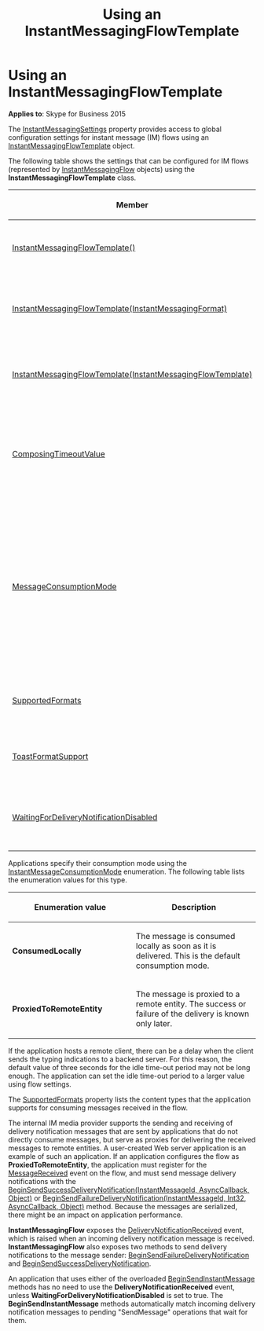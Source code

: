 ﻿---
title: Using an InstantMessagingFlowTemplate
TOCTitle: Using an InstantMessagingFlowTemplate
ms:assetid: 742acc0f-282c-4c39-b37f-cd371d3b84d9
ms:mtpsurl: https://msdn.microsoft.com/en-us/library/Dn466056(v=office.16)
ms:contentKeyID: 65239961
ms.date: 07/27/2015
mtps_version: v=office.16
---

# Using an InstantMessagingFlowTemplate


**Applies to**: Skype for Business 2015

The [InstantMessagingSettings](https://msdn.microsoft.com/en-us/library/hh382884\(v=office.16\)) property provides access to global configuration settings for instant message (IM) flows using an [InstantMessagingFlowTemplate](https://msdn.microsoft.com/en-us/library/hh384311\(v=office.16\)) object.

The following table shows the settings that can be configured for IM flows (represented by [InstantMessagingFlow](https://msdn.microsoft.com/en-us/library/hh383312\(v=office.16\)) objects) using the **InstantMessagingFlowTemplate** class.

<table>
<colgroup>
<col style="width: 50%" />
<col style="width: 50%" />
</colgroup>
<thead>
<tr class="header">
<th><p>Member</p></th>
<th><p>Description</p></th>
</tr>
</thead>
<tbody>
<tr class="odd">
<td><p><a href="https://msdn.microsoft.com/en-us/library/hh348847(v=office.16)">InstantMessagingFlowTemplate()</a></p></td>
<td><p>Constructor. Create a new instance of the <strong>InstantMessagingFlowTemplate</strong> class.</p>
<p>InstantMessagingFlowTemplate()</p></td>
</tr>
<tr class="even">
<td><p><a href="https://msdn.microsoft.com/en-us/library/hh382980(v=office.16)">InstantMessagingFlowTemplate(InstantMessagingFormat)</a></p></td>
<td><p>Constructor. Create a new instance of the <strong>InstantMessagingFlowTemplate</strong> class, specifying the formats that can be used.</p>
<p>InstantMessagingFlowTemplate(InstantMessagingFormat)</p></td>
</tr>
<tr class="odd">
<td><p><a href="https://msdn.microsoft.com/en-us/library/hh365904(v=office.16)">InstantMessagingFlowTemplate(InstantMessagingFlowTemplate)</a></p></td>
<td><p>Constructor. Create a new instance of the <strong>InstantMessagingFlowTemplate</strong> class, using values from the specified flow template.</p>
<p>InstantMessagingFlowTemplate(InstantMessagingFlowTemplate)</p></td>
</tr>
<tr class="even">
<td><p><a href="https://msdn.microsoft.com/en-us/library/hh350047(v=office.16)">ComposingTimeoutValue</a></p></td>
<td><p>Property. Gets or sets the value (in seconds) for composing time-out.</p>
<p>This property is used to control the default value used for all instant messaging flows. The default value is 3 seconds, and the maximum value is 30 seconds.</p>
<p>int ComposingTimeoutValue {get; set;}</p></td>
</tr>
<tr class="odd">
<td><p><a href="https://msdn.microsoft.com/en-us/library/hh383470(v=office.16)">MessageConsumptionMode</a></p></td>
<td><p>Property. Gets or sets the value that an application can use to indicate how it intends to handle instant messages.</p>
<p>The incoming messages are handled accordingly. If the application consumes messages locally, incoming messages are automatically acknowledged with a 200 response code. If the application proxies the messages, the incoming messages are automatically acknowledged with a 202 response code (if the remote supports message delivery notifications) or if the response is delayed. The application is responsible for sending a delivery notification later for every message received. The default value is <a href="https://msdn.microsoft.com/en-us/library/hh366078(v=office.16)">InstantMessageConsumptionMode</a>.<strong>ConsumedLocally</strong>.</p>
<p>InstantMessageConsumptionMode MessageConsumptionMode {get; set;}</p></td>
</tr>
<tr class="even">
<td><p><a href="https://msdn.microsoft.com/en-us/library/hh348968(v=office.16)">SupportedFormats</a></p></td>
<td><p>Property. Gets the value that indicates the consumption mode of the application.</p>
<p></p>
<p>InstantMessagingFormat SupportedFormats {get; set;}</p></td>
</tr>
<tr class="odd">
<td><p><a href="https://msdn.microsoft.com/en-us/library/hh350305(v=office.16)">ToastFormatSupport</a></p></td>
<td><p>Property. Gets or sets the toast format support value, a value of the <a href="https://msdn.microsoft.com/en-us/library/hh383956(v=office.16)">CapabilitySupport</a> enumeration.</p>
<p>CapabilitySupport ToastFormatSupport {get; set;}</p></td>
</tr>
<tr class="even">
<td><p><a href="https://msdn.microsoft.com/en-us/library/hh381556(v=office.16)">WaitingForDeliveryNotificationDisabled</a></p></td>
<td><p>Property. Gets or sets the value that controls whether the <a href="https://msdn.microsoft.com/en-us/library/hh349533(v=office.16)">BeginSendInstantMessage</a> operation will wait for delivery notifications before completion.</p>
<p>bool WaitingForDeliveryNotificationDisabled {get; set;}</p></td>
</tr>
</tbody>
</table>


Applications specify their consumption mode using the [InstantMessageConsumptionMode](https://msdn.microsoft.com/en-us/library/hh366078\(v=office.16\)) enumeration. The following table lists the enumeration values for this type.

<table>
<colgroup>
<col style="width: 50%" />
<col style="width: 50%" />
</colgroup>
<thead>
<tr class="header">
<th><p>Enumeration value</p></th>
<th><p>Description</p></th>
</tr>
</thead>
<tbody>
<tr class="odd">
<td><p><strong>ConsumedLocally</strong></p></td>
<td><p>The message is consumed locally as soon as it is delivered. This is the default consumption mode.</p></td>
</tr>
<tr class="even">
<td><p><strong>ProxiedToRemoteEntity</strong></p></td>
<td><p>The message is proxied to a remote entity. The success or failure of the delivery is known only later.</p></td>
</tr>
</tbody>
</table>


If the application hosts a remote client, there can be a delay when the client sends the typing indications to a backend server. For this reason, the default value of three seconds for the idle time-out period may not be long enough. The application can set the idle time-out period to a larger value using flow settings.

The [SupportedFormats](https://msdn.microsoft.com/en-us/library/hh348968\(v=office.16\)) property lists the content types that the application supports for consuming messages received in the flow.

The internal IM media provider supports the sending and receiving of delivery notification messages that are sent by applications that do not directly consume messages, but serve as proxies for delivering the received messages to remote entities. A user-created Web server application is an example of such an application. If an application configures the flow as **ProxiedToRemoteEntity**, the application must register for the [MessageReceived](https://msdn.microsoft.com/en-us/library/hh383170\(v=office.16\)) event on the flow, and must send message delivery notifications with the [BeginSendSuccessDeliveryNotification(InstantMessageId, AsyncCallback, Object)](https://msdn.microsoft.com/en-us/library/hh366216\(v=office.16\)) or [BeginSendFailureDeliveryNotification(InstantMessageId, Int32, AsyncCallback, Object)](https://msdn.microsoft.com/en-us/library/hh381150\(v=office.16\)) method. Because the messages are serialized, there might be an impact on application performance.

**InstantMessagingFlow** exposes the [DeliveryNotificationReceived](https://msdn.microsoft.com/en-us/library/hh383496\(v=office.16\)) event, which is raised when an incoming delivery notification message is received. **InstantMessagingFlow** also exposes two methods to send delivery notifications to the message sender: [BeginSendFailureDeliveryNotification](https://msdn.microsoft.com/en-us/library/hh381150\(v=office.16\)) and [BeginSendSuccessDeliveryNotification](https://msdn.microsoft.com/en-us/library/hh366216\(v=office.16\)).

An application that uses either of the overloaded [BeginSendInstantMessage](https://msdn.microsoft.com/en-us/library/hh349533\(v=office.16\)) methods has no need to use the **DeliveryNotificationReceived** event, unless **WaitingForDeliveryNotificationDisabled** is set to true. The **BeginSendInstantMessage** methods automatically match incoming delivery notification messages to pending "SendMessage" operations that wait for them.

